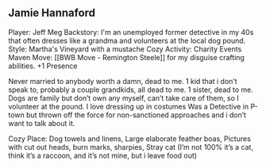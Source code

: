 ## Jamie Hannaford
Player: Jeff Meg
Backstory: I'm an unemployed former detective in my 40s that often dresses like a grandma and volunteers at the local dog pound.
Style: Martha's Vineyard with a mustache
Cozy Activity: Charity Events
Maven Move: [[BWB Move - Remington Steele]] for my disguise crafting abilities.
+1 Presence

Never married to anybody worth a damn, dead to me. 1 kid that i don’t speak to, probably a couple grandkids, all dead to me. 1 sister, dead to me. Dogs are family but don’t own any myself, can’t take care of them, so I volunteer at the pound.  I love dressing up in costumes  Was a Detective in P-town but thrown off the force for non-sanctioned approaches and i don’t want to talk about it.

Cozy Place: Dog towels and linens, Large elaborate feather boas, Pictures with cut out heads, burn marks, sharpies, Stray cat (I’m not 100% it’s a cat, think it’s a raccoon, and it’s not mine, but i leave food out)